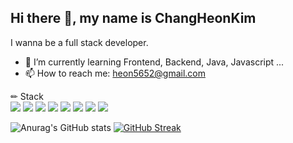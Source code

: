 ## Hi there 👋, my name is ChangHeonKim
I wanna be a full stack developer.

- 🌱 I’m currently learning Frontend, Backend, Java, Javascript ...
- 📫 How to reach me: heon5652@gmail.com 

 ✏ Stack   
<img src="https://img.shields.io/badge/PyTorch-EE4C2C?style=for-the-badge&logo=PyTorch&logoColor=white">
<img src="https://img.shields.io/badge/Python-3776AB?style=for-the-badge&logo=Python&logoColor=white">
<img src="https://img.shields.io/badge/opencv-5C3EE8?style=for-the-badge&logo=opencv&logoColor=black">
<img src="https://img.shields.io/badge/TensorFlow-FF6F00?style=for-the-badge&logo=TensorFlow&logoColor=white">
<img src="https://img.shields.io/badge/mysql-4479A1?style=for-the-badge&logo=mysql&logoColor=white">
<img src="https://img.shields.io/badge/linux-FCC624?style=for-the-badge&logo=linux&logoColor=black">
<img src="https://img.shields.io/badge/github-181717?style=for-the-badge&logo=github&logoColor=white">
<img src="https://img.shields.io/badge/git-F05032?style=for-the-badge&logo=git&logoColor=white">


<div float="left">

![Anurag's GitHub stats](https://github-readme-stats.vercel.app/api?username=changheonkim&show_icons=true)
[![GitHub Streak](https://streak-stats.demolab.com/?user=DenverCoder1)](https://git.io/streak-stats)

</div>
